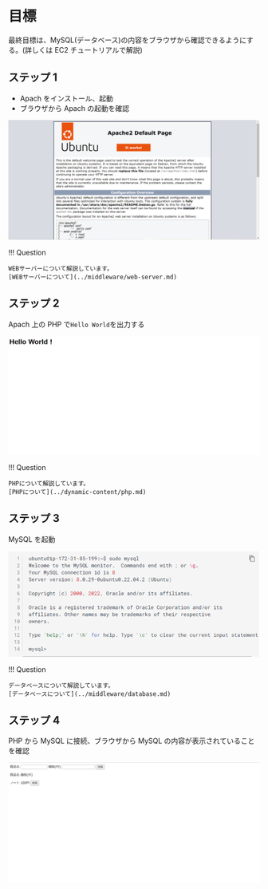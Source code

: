 # 目標

最終目標は、MySQL(データベース)の内容をブラウザから確認できるようにする。(詳しくは EC2 チュートリアルで解説)

## ステップ 1

- Apach をインストール、起動
- ブラウザから Apach の起動を確認

![](../../assets/images/Apach_defoulte.png)

!!! Question

    WEBサーバーについて解説しています。
    [WEBサーバーについて](../middleware/web-server.md)

## ステップ 2

Apach 上の PHP で`Hello World`を出力する

![](../../assets/images/html_hello.png)

!!! Question

    PHPについて解説しています。
    [PHPについて](../dynamic-content/php.md)

## ステップ 3

MySQL を起動

![](../../assets/images/mysql_login.png)

!!! Question

    データベースについて解説しています。
    [データベースについて](../middleware/database.md)

## ステップ 4

PHP から MySQL に接続、ブラウザから MySQL の内容が表示されていることを確認

![](../../assets/images/get_db_item_php.png)
